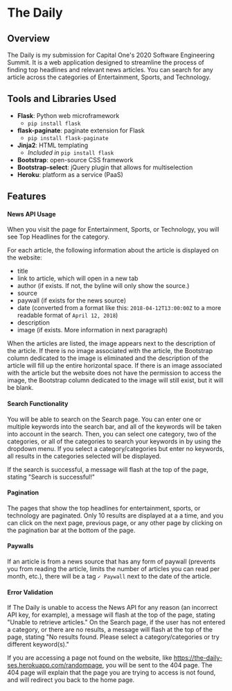 # The Daily

## Overview
The Daily is my submission for Capital One's 2020 Software Engineering Summit. It is a web application designed to streamline the process of finding top headlines and relevant news articles. You can search for any article across the categories of Entertainment, Sports, and Technology.

## Tools and Libraries Used
- **Flask**: Python web microframework
  - `pip install flask`
- **flask-paginate**: paginate extension for Flask
  - `pip install flask-paginate`
- **Jinja2**: HTML templating
  - *Included in* `pip install flask`
- **Bootstrap**: open-source CSS framework
- **Bootstrap-select**:  jQuery plugin that allows for multiselection
- **Heroku**: platform as a service (PaaS)

## Features

#### News API Usage
When you visit the page for Entertainment, Sports, or Technology, you will see Top Headlines for the category.

For each article, the following information about the article is displayed on the website:
- title
- link to article, which will open in a new tab
- author (if exists. If not, the byline will only show the source.)
- source
- paywall (if exists for the news source)
- date (converted from a format like this: `2018-04-12T13:00:00Z` to a more readable format of `April 12, 2018`)
- description
- image (if exists. More information in next paragraph)

When the articles are listed, the image appears next to the description of the article. If there is no image associated with the article, the Bootstrap column dedicated to the image is eliminated and the description of the article will fill up the entire horizontal space. If there is an image associated with the article but the website does not have the permission to access the image, the Bootstrap column dedicated to the image will still exist, but it will be blank.

#### Search Functionality
You will be able to search on the Search page. You can enter one or multiple keywords into the search bar, and all of the keywords will be taken into account in the search. Then, you can select one category, two of the categories, or all of the categories to search your keywords in by using the dropdown menu. If you select a category/categories but enter no keywords, all results in the categories selected will be displayed.

If the search is successful, a message will flash at the top of the page, stating "Search is successful!"

#### Pagination
The pages that show the top headlines for entertainment, sports, or technology are paginated. Only 10 results are displayed at a a time, and you can click on the next page, previous page, or any other page by clicking on the pagination bar at the bottom of the page.

#### Paywalls
If an article is from a news source that has any form of paywall (prevents you from reading the article, limits the number of articles you can read per month, etc.), there will be a tag `✓ Paywall` next to the date of the article.

#### Error Validation
If The Daily is unable to access the News API for any reason (an incorrect API key, for example), a message will flash at the top of the page, stating "Unable to retrieve articles." On the Search page, if the user has not entered a category, or there are no results, a message will flash at the top of the page, stating "No results found. Please select a category/categories or try different keyword(s)."

If you are accessing a page not found on the website, like https://the-daily-ses.herokuapp.com/randompage, you will be sent to the 404 page. The 404 page will explain that the page you are trying to access is not found, and will redirect you back to the home page.
